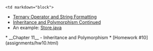 	<td markdown="block">
* [Ternary Operator and String Formatting](slides/24/ternary-string-format.html)
* [Inheritance and Polymorphism Continued](slides/24/inheritance-continued.html)
* An example: [Store.java](resources/code/class24/Store.java)
</td>
	<td markdown="block">
* __Chapter 11__ - Inheritance and Polymorphism
</td>
	<td markdown="block">
* [Homework #10](assignments/hw10.html)
</td>
